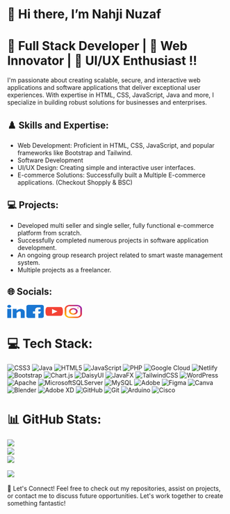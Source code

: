 # 👋 Hi there, I’m Nahji Nuzaf 

# 🎯 Full Stack Developer | 🚀 Web Innovator | 🎨 UI/UX Enthusiast !!

I'm passionate about creating scalable, secure, and interactive web applications and software applications that deliver exceptional user experiences. With expertise in HTML, CSS, JavaScript, Java and more, I specialize in building robust solutions for businesses and enterprises.

<div> <!-- <a href="https://www.linkedin.com/in/nahji-nuzaf-own" target="_blank"><img src="https://img.shields.io/badge/LinkedIn-0077B5?style=for-the-badge&logo=linkedin&logoColor=white" target="_blank"></a>
<!-- <a href="https://github.com/Nahji-Nuzaf" target="_blank"><img src="https://img.shields.io/badge/GitHub-100000?style=for-the-badge&logo=github&logoColor=white" target="_blank"></a> -->

## ♟️ Skills and Expertise:

- Web Development: Proficient in HTML, CSS, JavaScript, and popular frameworks like Bootstrap and Tailwind.
- Software Development
- UI/UX Design: Creating simple and interactive user interfaces.
- E-commerce Solutions: Successfully built a Multiple E-commerce applications. (Checkout Shopply & BSC)

## 💻 Projects:

- Developed multi seller and single seller, fully functional e-commerce platform from scratch.
- Successfully completed numerous projects in software application development.
- An ongoing group research project related to smart waste management system.
- Multiple projects as a freelancer.

## 🌐 Socials:

<p align="left">
<a href="https://www.linkedin.com/in/nahji-nuzaf-own/" target="blank"><img align="center" src="https://raw.githubusercontent.com/teamedwardforever/Readme-Generator/71f25dd8b98329b168142a6b782a107b75eab178/svg/Social/linked-in-alt.svg" alt="Nahji Nuzaf" height="30" width="40" /></a>
<a href="https://fb.com/Nahji Nuzaf" target="blank"><img align="center" src="https://raw.githubusercontent.com/teamedwardforever/Readme-Generator/71f25dd8b98329b168142a6b782a107b75eab178/svg/Social/facebook.svg" alt="Nahji Nuzaf" height="30" width="40" /></a>
<a href="https://www.youtube.com/c/codeji" target="blank"><img align="center" src="https://raw.githubusercontent.com/teamedwardforever/Readme-Generator/71f25dd8b98329b168142a6b782a107b75eab178/svg/Social/youtube.svg" alt="codeji" height="30" width="40" /></a>
<a href="https://instagram.com/nahji_.official" target="blank"><img align="center" src="https://raw.githubusercontent.com/teamedwardforever/Readme-Generator/71f25dd8b98329b168142a6b782a107b75eab178/svg/Social/instagram.svg" alt="nahji_.official" height="30" width="40" /></a>
<!--<a href = "mailto:nahji1101@gmail.com"><img src="https://img.shields.io/badge/-Gmail-%23333?style=for-the-badge&logo=gmail&logoColor=white" target="_blank"></a>-->
</p>

# 💻 Tech Stack:
![CSS3](https://img.shields.io/badge/css3-%231572B6.svg?style=for-the-badge&logo=css3&logoColor=white) ![Java](https://img.shields.io/badge/java-%23ED8B00.svg?style=for-the-badge&logo=openjdk&logoColor=white) ![HTML5](https://img.shields.io/badge/html5-%23E34F26.svg?style=for-the-badge&logo=html5&logoColor=white) ![JavaScript](https://img.shields.io/badge/javascript-%23323330.svg?style=for-the-badge&logo=javascript&logoColor=%23F7DF1E) ![PHP](https://img.shields.io/badge/php-%23777BB4.svg?style=for-the-badge&logo=php&logoColor=white) ![Google Cloud](https://img.shields.io/badge/GoogleCloud-%234285F4.svg?style=for-the-badge&logo=google-cloud&logoColor=white) ![Netlify](https://img.shields.io/badge/netlify-%23000000.svg?style=for-the-badge&logo=netlify&logoColor=#00C7B7) ![Bootstrap](https://img.shields.io/badge/bootstrap-%238511FA.svg?style=for-the-badge&logo=bootstrap&logoColor=white) ![Chart.js](https://img.shields.io/badge/chart.js-F5788D.svg?style=for-the-badge&logo=chart.js&logoColor=white) ![DaisyUI](https://img.shields.io/badge/daisyui-5A0EF8?style=for-the-badge&logo=daisyui&logoColor=white) ![JavaFX](https://img.shields.io/badge/javafx-%23FF0000.svg?style=for-the-badge&logo=javafx&logoColor=white) ![TailwindCSS](https://img.shields.io/badge/tailwindcss-%2338B2AC.svg?style=for-the-badge&logo=tailwind-css&logoColor=white) ![WordPress](https://img.shields.io/badge/WordPress-%23117AC9.svg?style=for-the-badge&logo=WordPress&logoColor=white) ![Apache](https://img.shields.io/badge/apache-%23D42029.svg?style=for-the-badge&logo=apache&logoColor=white) ![MicrosoftSQLServer](https://img.shields.io/badge/Microsoft%20SQL%20Server-CC2927?style=for-the-badge&logo=microsoft%20sql%20server&logoColor=white) ![MySQL](https://img.shields.io/badge/mysql-4479A1.svg?style=for-the-badge&logo=mysql&logoColor=white) ![Adobe](https://img.shields.io/badge/adobe-%23FF0000.svg?style=for-the-badge&logo=adobe&logoColor=white) ![Figma](https://img.shields.io/badge/figma-%23F24E1E.svg?style=for-the-badge&logo=figma&logoColor=white) ![Canva](https://img.shields.io/badge/Canva-%2300C4CC.svg?style=for-the-badge&logo=Canva&logoColor=white) ![Blender](https://img.shields.io/badge/blender-%23F5792A.svg?style=for-the-badge&logo=blender&logoColor=white) ![Adobe XD](https://img.shields.io/badge/Adobe%20XD-470137?style=for-the-badge&logo=Adobe%20XD&logoColor=#FF61F6) ![GitHub](https://img.shields.io/badge/github-%23121011.svg?style=for-the-badge&logo=github&logoColor=white) ![Git](https://img.shields.io/badge/git-%23F05033.svg?style=for-the-badge&logo=git&logoColor=white) ![Arduino](https://img.shields.io/badge/-Arduino-00979D?style=for-the-badge&logo=Arduino&logoColor=white) ![Cisco](https://img.shields.io/badge/cisco-%23049fd9.svg?style=for-the-badge&logo=cisco&logoColor=black)

# 📊 GitHub Stats:
![](https://github-readme-stats.vercel.app/api?username=Nahji-Nuzaf&theme=dark&hide_border=false&include_all_commits=true&count_private=true)<br/>
![](https://github-readme-streak-stats.herokuapp.com/?user=Nahji-Nuzaf&theme=dark&hide_border=false)<br/>
![](https://github-readme-stats.vercel.app/api/top-langs/?username=Nahji-Nuzaf&theme=dark&hide_border=false&include_all_commits=true&count_private=true&layout=compact)

[![](https://visitcount.itsvg.in/api?id=Nahji-Nuzaf&icon=0&color=0)](https://visitcount.itsvg.in)

🚀 Let's Connect! Feel free to check out my repositories, assist on projects, or contact me to discuss future opportunities. Let's work together to create something fantastic!
